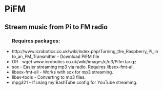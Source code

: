 <h1>PiFM</h1>
<h2>Stream music from Pi to FM radio</h2>
<ul><h3>Requires packages:</h3>
<li>http://www.icrobotics.co.uk/wiki/index.php/Turning_the_Raspberry_Pi_Into_an_FM_Transmitter - Download PiFM file</li>
<li>OR - wget www.icrobotics.co.uk/wiki/images/c/c3/Pifm.tar.gz</li>
<li>sox - Easier streaming mp3 via radio. Requires libsox-fmt-all.</li>
<li>libsox-fmt-all - Works with sox for mp3 streaming.</li>
<li>libav-tools - Converting to  mp3 files.</li>
<li>mpg321 - If using my BashTube config for YouTube streaming.</li>
</ul>
